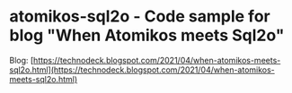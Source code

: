 # atomikos-sql2o - Code sample for blog "When Atomikos meets Sql2o"

Blog: [https://technodeck.blogspot.com/2021/04/when-atomikos-meets-sql2o.html](https://technodeck.blogspot.com/2021/04/when-atomikos-meets-sql2o.html)
